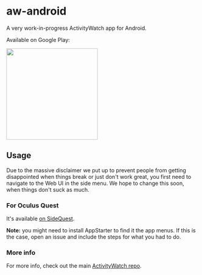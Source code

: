 aw-android
==========

A very work-in-progress ActivityWatch app for Android.

Available on Google Play:

<a title="Get it on Google Play" href="https://play.google.com/store/apps/details?id=net.activitywatch.android">
    <img src="https://play.google.com/intl/en_us/badges/images/generic/en_badge_web_generic.png" width="240px"/>
</a>


## Usage

Due to the massive disclaimer we put up to prevent people from getting disappointed when things break or just don't work great, you first need to navigate to the Web UI in the side menu. We hope to change this soon, when things don't suck as much.


### For Oculus Quest

It's available [on SideQuest](https://sidequestvr.com/#/app/201). 

**Note:** you might need to install AppStarter to find it the app menus. If this is the case, open an issue and include the steps for what you had to do.


### More info

For more info, check out the main [ActivityWatch repo](https://github.com/ActivityWatch/activitywatch).
